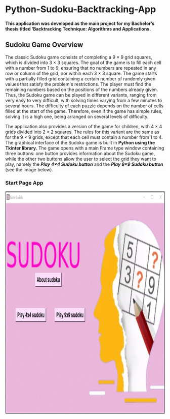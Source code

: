 # Python-Sudoku-Backtracking-App

**This application was developed as the main project for my Bachelor’s thesis titled ‘Backtracking Technique: Algorithms and Applications.**  

## Sudoku Game Overview  
The classic Sudoku game consists of completing a 9 × 9 grid squares, which is divided into 3 × 3 squares. The goal of the game is to fill each cell with a number from 1 to 9, ensuring that no numbers are repeated in any row or column of the grid, nor within each 3 × 3 square. The game starts with a partially filled grid containing a certain number of randomly given values that satisfy the problem's restrictions.
The player must find the remaining numbers based on the positions of the numbers already given. Thus, the Sudoku game can be played in different variants, ranging from very easy to very difficult, with solving times varying from a few minutes to several hours. The difficulty of each puzzle depends on the number of cells filled at the start of the game. Therefore, even if the game has simple rules, solving it is a high one, being arranged on several levels of difficulty.  

The application also provides a version of the game for children, with 4 × 4 grids divided into 2 × 2 squares. The rules for this variant are the same as for the 9 × 9 grids, except that each cell must contain a number from 1 to 4. The graphical interface of the Sudoku game is built in **Python using the Tkinter library.** The game opens with a main Frame type window containing three buttons: one button provides information about the Sudoku game, while the other two buttons allow the user to select the grid they want to play, namely the **_Play 4×4 Sudoku button_** and the **_Play 9×9 Sudoku button_** (see the image below).  

### <b>Start Page App</b>
<img src="images/StartPage.jpg"  width="700" height="700" >

